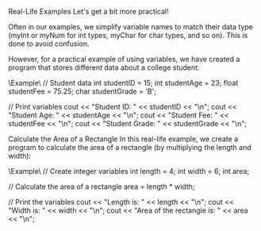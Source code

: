 Real-Life Examples
Let's get a bit more practical!

Often in our examples, we simplify variable names to match their data type (myInt or myNum for int types, myChar for char types, and so on). This is done to avoid confusion.

However, for a practical example of using variables, we have created a program that stores different data about a college student:

\\Example\\
// Student data
int studentID = 15;
int studentAge = 23;
float studentFee = 75.25;
char studentGrade = 'B';

// Print variables
cout << "Student ID: " << studentID << "\n";
cout << "Student Age: " << studentAge << "\n";
cout << "Student Fee: " << studentFee << "\n";
cout << "Student Grade: " << studentGrade << "\n";

Calculate the Area of a Rectangle
In this real-life example, we create a program to calculate the area of a rectangle (by multiplying the length and width):

\\Example\\
// Create integer variables
int length = 4;
int width = 6;
int area;

// Calculate the area of a rectangle
area = length * width;

// Print the variables
cout << "Length is: " << length << "\n";
cout << "Width is: " << width << "\n";
cout << "Area of the rectangle is: " << area << "\n";